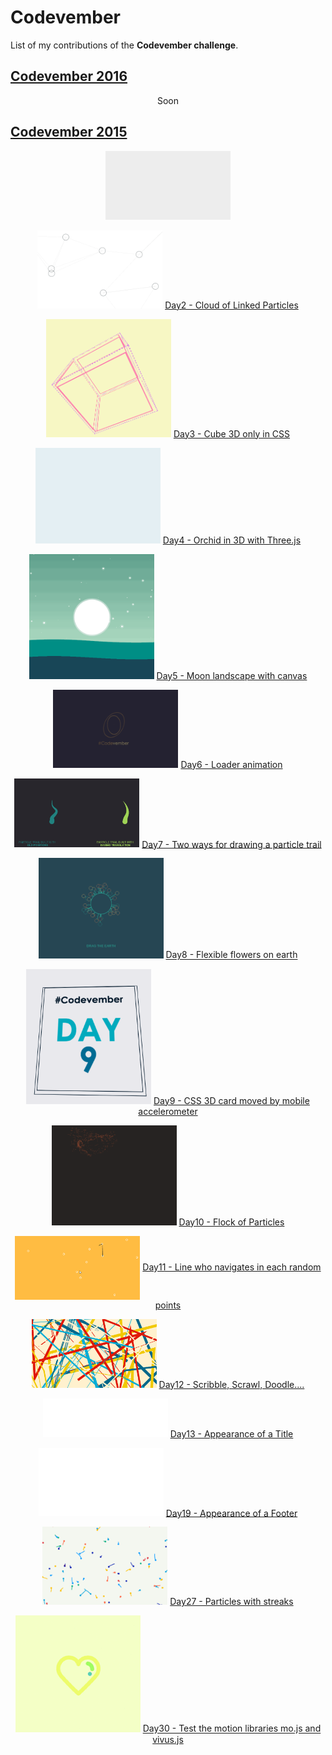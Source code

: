 # Codevember

List of my contributions of the **Codevember challenge**.

## [Codevember 2016](http://codevember.xyz/)

<p align="center">
  Soon
</p>

## [Codevember 2015](http://codevember2015.tumblr.com/)

<p align="center">
  
  <a href="http://codepen.io/Jeremboo/full/rOKgzj">
    <img alt="Day1 - Gradien effect on text" src="https://github.com/Jeremboo/codevember/blob/master/2015/00_gifs/codevember01.gif?raw=true" width="200">
  </a>
</p>

<p align="center">
  <img alt="codevember02" src="https://github.com/Jeremboo/codevember/blob/master/2015/00_gifs/codevember02.gif?raw=true" width="200">
  <a href="http://codepen.io/Jeremboo/full/AKeLF">
    Day2 - Cloud of Linked Particles
  </a>
</p>

<p align="center">
  <img alt="codevember03" src="https://github.com/Jeremboo/codevember/blob/master/2015/00_gifs/codevember03.gif?raw=true" width="200">
  <a href="http://codepen.io/Jeremboo/full/wKxzzP">
    Day3 - Cube 3D only in CSS
  </a>
</p>

<p align="center">
  <img alt="codevember04" src="https://github.com/Jeremboo/codevember/blob/master/2015/00_gifs/codevember04.gif?raw=true" width="200">
  <a href="http://codepen.io/Jeremboo/full/GpXpPJ">
    Day4 - Orchid in 3D with Three.js
  </a>
</p>

<p align="center">
  <img alt="codevember05" src="https://github.com/Jeremboo/codevember/blob/master/2015/00_gifs/codevember05.gif?raw=true" width="200">
  <a href="http://codepen.io/Jeremboo/full/WQKzeQ">
    Day5 - Moon landscape with canvas
  </a>
</p>

<p align="center">
  <img alt="codevember06" src="https://github.com/Jeremboo/codevember/blob/master/2015/00_gifs/codevember06.gif?raw=true" width="200">
  <a href="http://codepen.io/Jeremboo/full/pjOKVz">
    Day6 - Loader animation
  </a>
</p>

<p align="center">
  <img alt="codevember07" src="https://github.com/Jeremboo/codevember/blob/master/2015/00_gifs/codevember07.gif?raw=true" width="200">
  <a href="http://codepen.io/Jeremboo/full/XmxNXv">
    Day7 - Two ways for drawing a particle trail
  </a>
</p>

<p align="center">
  <img alt="codevember08" src="https://github.com/Jeremboo/codevember/blob/master/2015/00_gifs/codevember08.gif?raw=true" width="200">
  <a href="http://codepen.io/Jeremboo/full/KdGaLW">
    Day8 - Flexible flowers on earth
  </a>
</p>

<p align="center">
  <img alt="codevember09" src="https://github.com/Jeremboo/codevember/blob/master/2015/00_gifs/codevember09.gif?raw=true" width="200">
  <a href="http://codepen.io/Jeremboo/full/OyBaLa">
    Day9 - CSS 3D card moved by mobile accelerometer
  </a>
</p>

<p align="center">
  <img alt="codevember10" src="https://github.com/Jeremboo/codevember/blob/master/2015/00_gifs/codevember10.gif?raw=true" width="200">
  <a href="http://codepen.io/Jeremboo/full/lFHvL">
    Day10 - Flock of Particles
  </a>
</p>

<p align="center">
  <img alt="codevember11" src="https://github.com/Jeremboo/codevember/blob/master/2015/00_gifs/codevember11.gif?raw=true" width="200" align="center">
  <a href="http://codepen.io/Jeremboo/full/LpXNRp">
    Day11 - Line who navigates in each random points
  </a>
</p>

<p align="center">
  <img alt="codevember12" src="https://github.com/Jeremboo/codevember/blob/master/2015/00_gifs/codevember12.gif?raw=true" width="200">
  <a href="http://codepen.io/Jeremboo/full/LpXNRp">
    Day12 - Scribble, Scrawl, Doodle....
  </a>
</p>

<p align="center">
  <img alt="codevember13" src="https://github.com/Jeremboo/codevember/blob/master/2015/00_gifs/codevember13.gif?raw=true" width="200">
  <a href="http://codepen.io/Jeremboo/full/JYwNRQ">
    Day13 - Appearance of a Title
  </a>
</p>

<p align="center">
  <img alt="codevember19" src="https://github.com/Jeremboo/codevember/blob/master/2015/00_gifs/codevember19.gif?raw=true" width="200">
  <a href="http://codepen.io/Jeremboo/full/XmGJdj">
    Day19 - Appearance of a Footer
  </a>
</p>

<p align="center">
  <img alt="codevember27" src="https://github.com/Jeremboo/codevember/blob/master/2015/00_gifs/codevember27.gif?raw=true" width="200">
  <a href="http://codepen.io/Jeremboo/full/avKJBO">
    Day27 - Particles with streaks
  </a>
</p>

<p align="center">
  <img alt="codevember30" src="https://github.com/Jeremboo/codevember/blob/master/2015/00_gifs/codevember30.gif?raw=true" width="200">
  <a href="http://codepen.io/Jeremboo/full/RWddjK">
    Day30 - Test the motion libraries mo.js and vivus.js
  </a>
</p>
